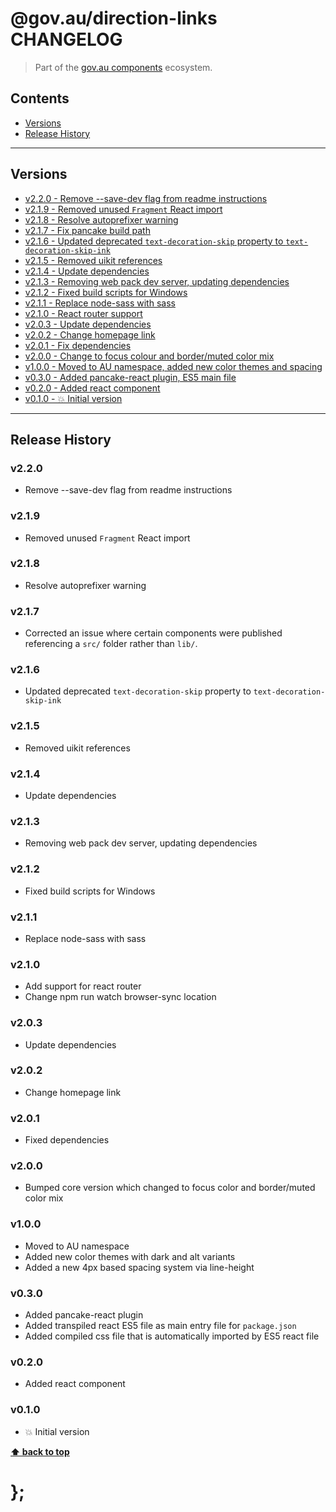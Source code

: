 @gov.au/direction-links CHANGELOG
======================

> Part of the [gov.au components](https://github.com/govau/design-system-components/) ecosystem.


## Contents

* [Versions](#install)
* [Release History](#release-history)


----------------------------------------------------------------------------------------------------------------------------------------------------------------


## Versions

* [v2.2.0 - Remove --save-dev flag from readme instructions](#v220)
* [v2.1.9 - Removed unused `Fragment` React import](#v219)
* [v2.1.8 - Resolve autoprefixer warning](#v218)
* [v2.1.7 - Fix pancake build path](#v217)
* [v2.1.6 - Updated deprecated `text-decoration-skip` property to `text-decoration-skip-ink`](#v216)
* [v2.1.5 - Removed uikit references](#v215)
* [v2.1.4 - Update dependencies](#v214)
* [v2.1.3 - Removing web pack dev server, updating dependencies](#v213)
* [v2.1.2 - Fixed build scripts for Windows](#v212)
* [v2.1.1 - Replace node-sass with sass](#v211)
* [v2.1.0 - React router support](#v210)
* [v2.0.3 - Update dependencies](#v203)
* [v2.0.2 - Change homepage link](#v202)
* [v2.0.1 - Fix dependencies](#v201)
* [v2.0.0 - Change to focus colour and border/muted color mix](#v200)
* [v1.0.0 - Moved to AU namespace, added new color themes and spacing](#v100)
* [v0.3.0 - Added pancake-react plugin, ES5 main file](#v030)
* [v0.2.0 - Added react component](#v020)
* [v0.1.0 - 💥 Initial version](#v010)


----------------------------------------------------------------------------------------------------------------------------------------------------------------


## Release History

### v2.2.0

- Remove --save-dev flag from readme instructions


### v2.1.9

- Removed unused `Fragment` React import


### v2.1.8

- Resolve autoprefixer warning


### v2.1.7

- Corrected an issue where certain components were published referencing a `src/` folder rather than `lib/`.


### v2.1.6

- Updated deprecated `text-decoration-skip` property to `text-decoration-skip-ink`


### v2.1.5

- Removed uikit references


### v2.1.4

- Update dependencies


### v2.1.3

- Removing web pack dev server, updating dependencies


### v2.1.2

- Fixed build scripts for Windows


### v2.1.1

- Replace node-sass with sass


### v2.1.0

- Add support for react router
- Change npm run watch browser-sync location


### v2.0.3

- Update dependencies


### v2.0.2

- Change homepage link


### v2.0.1

- Fixed dependencies


### v2.0.0

- Bumped core version which changed to focus color and border/muted color mix


### v1.0.0

- Moved to AU namespace
- Added new color themes with dark and alt variants
- Added a new 4px based spacing system via line-height


### v0.3.0

- Added pancake-react plugin
- Added transpiled react ES5 file as main entry file for `package.json`
- Added compiled css file that is automatically imported by ES5 react file


### v0.2.0

- Added react component


### v0.1.0

- 💥 Initial version


**[⬆ back to top](#contents)**


# };

